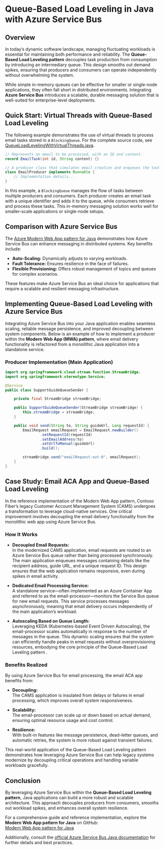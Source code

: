 # Queue-Based Load Leveling in Java with Azure Service Bus

## Overview

In today’s dynamic software landscape, managing fluctuating workloads is essential for maintaining both performance and reliability. The **Queue-Based Load Leveling pattern** decouples task production from consumption by introducing an intermediary queue. This design smooths out demand spikes, ensuring that producers and consumers can operate independently without overwhelming the system.

While simple in-memory queues can be effective for smaller or single-node applications, they often fall short in distributed environments. Integrating **Azure Service Bus** introduces a scalable, durable messaging solution that is well-suited for enterprise-level deployments.

## Quick Start: Virtual Threads with Queue-Based Load Leveling

The following example demonstrates the use of virtual threads to process email tasks stored in a `BlockingQueue`. For the complete source code, see [QueueLoadLevelingWithVirtualThreads.java](src/main/java/com/example/demo/QueueLoadLevelingWithVirtualThreads.java).

```java
// Represents an email to be processed, with an ID and content.
record EmailTask(int id, String content) {}

// A producer class that simulates email creation and enqueues the task.
class EmailProducer implements Runnable {
    // Implementation details...
}
```

In this example, a `BlockingQueue` manages the flow of tasks between multiple producers and consumers. Each producer creates an email task with a unique identifier and adds it to the queue, while consumers retrieve and process these tasks. This in-memory messaging solution works well for smaller-scale applications or single-node setups.

## Comparison with Azure Service Bus

The [Azure Modern Web App pattern for Java](https://github.com/azure/modern-web-app-pattern-java) demonstrates how Azure Service Bus can enhance messaging in distributed systems. Key benefits include:

- **Auto-Scaling:** Dynamically adjusts to varying workloads.
- **Fault Tolerance:** Ensures resilience in the face of failures.
- **Flexible Provisioning:** Offers robust management of topics and queues for complex scenarios.

These features make Azure Service Bus an ideal choice for applications that require a scalable and resilient messaging infrastructure.

## Implementing Queue-Based Load Leveling with Azure Service Bus

Integrating Azure Service Bus into your Java application enables seamless scaling, reliable message persistence, and improved decoupling between system components. Below is an example of how to implement a producer within the **Modern Web App (MWA) pattern**, where email delivery functionality is refactored from a monolithic Java application into a standalone service.

### Producer Implementation (Main Application)

```java
import org.springframework.cloud.stream.function.StreamBridge;
import org.springframework.stereotype.Service;

@Service
public class SupportGuideQueueSender {

    private final StreamBridge streamBridge;

    public SupportGuideQueueSender(StreamBridge streamBridge) {
        this.streamBridge = streamBridge;
    }

    public void send(String to, String guideUrl, Long requestId) {
        EmailRequest emailRequest = EmailRequest.newBuilder()
                .setRequestId(requestId)
                .setEmailAddress(to)
                .setUrlToManual(guideUrl)
                .build();

        streamBridge.send("emailRequest-out-0", emailRequest);
    }
}
```

## Case Study: Email ACA App and Queue-Based Load Leveling

In the reference implementation of the Modern Web App pattern, Contoso Fiber’s legacy Customer Account Management System (CAMS) undergoes a transformation to leverage cloud-native services. One critical improvement involves decoupling the email delivery functionality from the monolithic web app using Azure Service Bus.

### How It Works

- **Decoupled Email Requests:**  
  In the modernized CAMS application, email requests are routed to an Azure Service Bus queue rather than being processed synchronously. The main application enqueues messages containing details like the recipient address, guide URL, and a unique request ID. This design ensures that the web application remains responsive, even during spikes in email activity.

- **Dedicated Email Processing Service:**  
  A standalone service—often implemented as an Azure Container App and referred to as the email-processor—monitors the Service Bus queue for new email requests. This service processes messages asynchronously, meaning that email delivery occurs independently of the main application’s workload.

- **Autoscaling Based on Queue Length:**  
  Leveraging KEDA (Kubernetes-based Event Driven Autoscaling), the email-processor scales automatically in response to the number of messages in the queue. This dynamic scaling ensures that the system can efficiently handle peaks in email requests without overprovisioning resources, embodying the core principle of the Queue-Based Load Leveling pattern .

### Benefits Realized

By using Azure Service Bus for email processing, the email ACA app benefits from:

- **Decoupling:**  
  The CAMS application is insulated from delays or failures in email processing, which improves overall system responsiveness.

- **Scalability:**  
  The email-processor can scale up or down based on actual demand, ensuring optimal resource usage and cost control.

- **Resilience:**  
  With built-in features like message persistence, dead-letter queues, and automatic retries, the system is more robust against transient failures.

This real-world application of the Queue-Based Load Leveling pattern demonstrates how leveraging Azure Service Bus can help legacy systems modernize by decoupling critical operations and handling variable workloads gracefully.

## Conclusion

By leveraging Azure Service Bus within the **Queue-Based Load Leveling pattern**, Java applications can build a more robust and scalable architecture. This approach decouples producers from consumers, smooths out workload spikes, and enhances overall system resilience.

For a comprehensive guide and reference implementation, explore the **Modern Web App pattern for Java** on GitHub:  
[Modern Web App pattern for Java](https://github.com/Azure/modern-web-app-pattern-java)

Additionally, consult the [official Azure Service Bus Java documentation](https://learn.microsoft.com/en-us/azure/service-bus-messaging/service-bus-java-how-to-use-queues) for further details and best practices.